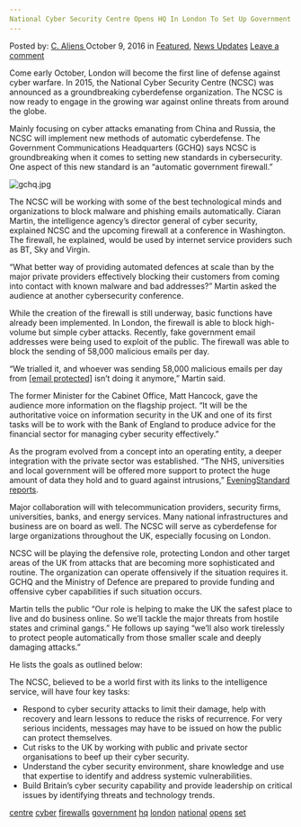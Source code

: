```yaml
---
National Cyber Security Centre Opens HQ In London To Set Up Government Firewalls"
---
```

<article class="post-listing post-15731 post type-post status-publish format-standard has-post-thumbnail hentry  tag-centre tag-cyber tag-firewalls tag-government tag-hq tag-london tag-national tag-opens tag-security tag-set">
    <div class="post-inner">
        <span>Posted by: <a href="https://www.deepdotweb.com/author/caliens/" title="">C. Aliens </a></span>
    <span>October 9, 2016</span>
    <span>in <a href="https://www.deepdotweb.com/category/deepdot-news/" rel="category tag">Featured</a>, <a href="https://www.deepdotweb.com/category/news-updates/" rel="category tag">News Updates</a></span>
    <span><a href="https://www.deepdotweb.com/2016/10/09/national-cyber-security-centre-opens-hq-london-set-government-firewalls/#respond">Leave a comment</a></span>
    </p>
    <div class="clear"></div>
    <div class="entry">
    <p>Come early October, London will become the first line of defense against cyber warfare. In 2015, the National Cyber Security Centre (NCSC) was announced as a groundbreaking cyberdefense organization. The NCSC is now ready to engage in the growing war against online threats from around the globe.</p>
    <p>Mainly focusing on cyber attacks emanating from China and Russia, the NCSC will implement new methods of automatic cyberdefense. The Government Communications Headquarters (GCHQ) says NCSC is groundbreaking when it comes to setting new standards in cybersecurity. One aspect of this new standard is an “automatic government firewall.”</p>
    <p><img class="wp-image-15732 aligncenter" src="/imgs/2016/10/gchq-jpg.jpeg" alt="gchq.jpg" srcset="/imgs/2016/10/gchq-jpg.jpeg 564w, /imgs/2016/10/gchq-jpg-300x200.jpeg 300w" sizes="(max-width: 564px) 100vw, 564px" /></p>
    <p>The NCSC will be working with some of the best technological minds and organizations to block malware and phishing emails automatically. Ciaran Martin, the intelligence agency’s director general of cyber security, explained NCSC and the upcoming firewall at a conference in Washington. The firewall, he explained, would be used by internet service providers such as BT, Sky and Virgin.</p>
    <p>“What better way of providing automated defences at scale than by the major private providers effectively blocking their customers from coming into contact with known malware and bad addresses?” Martin asked the audience at another cybersecurity conference.</p>
    <p>While the creation of the firewall is still underway, basic functions have already been implemented. In London, the firewall is able to block high-volume but simple cyber attacks. Recently, fake government email addresses were being used to exploit of the public. The firewall was able to block the sending of 58,000 malicious emails per day.</p>
    <p>&#8220;We trialled it, and whoever was sending 58,000 malicious emails per day from <a href="/cdn-cgi/l/email-protection" class="__cf_email__" data-cfemail="f1859089839497849f95b1969e87df849a">[email&#160;protected]</a> isn&#8217;t doing it anymore,&#8221; Martin said.</p>
    <p>The former Minister for the Cabinet Office, Matt Hancock, gave the audience more information on the flagship project. “It will be the authoritative voice on information security in the UK and one of its first tasks will be to work with the Bank of England to produce advice for the financial sector for managing cyber security effectively.”</p>
    <p>As the program evolved from a concept into an operating entity, a deeper integration with the private sector was established. “The NHS, universities and local government will be offered more support to protect the huge amount of data they hold and to guard against intrusions,” <a href="http://www.standard.co.uk/news/london/cyber-war-to-be-led-from-new-security-hq-in-the-heart-of-london-a3358406.html">EveningStandard reports</a>.</p>
    <p>Major collaboration will with telecommunication providers, security firms, universities, banks, and energy services. Many national infrastructures and business are on board as well. The NCSC will serve as cyberdefense for large organizations throughout the UK, especially focusing on London.</p>
    <p>NCSC will be playing the defensive role, protecting London and other target areas of the UK from attacks that are becoming more sophisticated and routine. The organization can operate offensively if the situation requires it. GCHQ and the Ministry of Defence are prepared to provide funding and offensive cyber capabilities if such situation occurs.</p>
    <p>Martin tells the public “Our role is helping to make the UK the safest place to live and do business online. So we’ll tackle the major threats from hostile states and criminal gangs.” He follows up saying “we’ll also work tirelessly to protect people automatically from those smaller scale and deeply damaging attacks.”</p>
    <p>He lists the goals as outlined below:</p>
    <p>The NCSC, believed to be a world first with its links to the intelligence service, will have four key tasks:</p>
    <ul>
    <li>Respond to cyber security attacks to limit their damage, help with recovery and learn lessons to reduce the risks of recurrence. For very serious incidents, messages may have to be issued on how the public can protect themselves.</li>
    <li>Cut risks to the UK by working with public and private sector organisations to beef up their cyber security.</li>
    <li>Understand the cyber security environment, share knowledge and use that expertise to identify and address systemic vulnerabilities.</li>
    <li>Build Britain’s cyber security capability and provide leadership on critical issues by identifying threats and technology trends.</li>
    </ul>
    </div>
    <a href="https://www.deepdotweb.com/tag/centre/" rel="tag">centre</a> <a href="https://www.deepdotweb.com/tag/cyber/" rel="tag">cyber</a> <a href="https://www.deepdotweb.com/tag/firewalls/" rel="tag">firewalls</a> <a href="https://www.deepdotweb.com/tag/government/" rel="tag">government</a> <a href="https://www.deepdotweb.com/tag/hq/" rel="tag">hq</a> <a href="https://www.deepdotweb.com/tag/london/" rel="tag">london</a> <a href="https://www.deepdotweb.com/tag/national/" rel="tag">national</a> <a href="https://www.deepdotweb.com/tag/opens/" rel="tag">opens</a>  <a href="https://www.deepdotweb.com/tag/set/" rel="tag">set</a></span> <span style="display:none" class="updated">2016-10-09</span>
    <div style="display:none" class="vcard author" itemprop="author" itemscope itemtype="http://schema.org/Person"><strong class="fn" itemprop="name"><a href="https://www.deepdotweb.com/author/caliens/" title="Posts by C. Aliens" rel="author">C. Aliens</a></strong></div>
    
